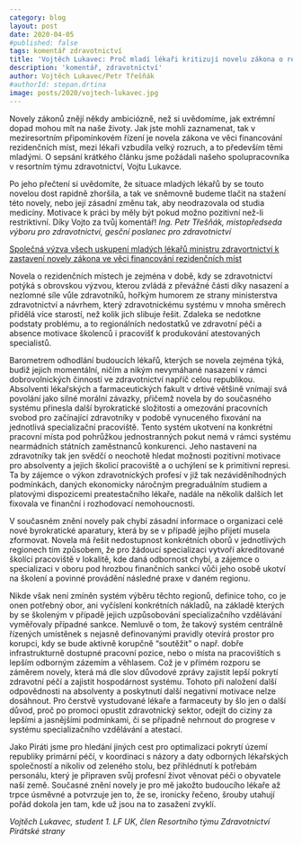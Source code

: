 ```yaml
---
category: blog
layout: post
date: 2020-04-05
#published: false
tags: komentář zdravotnictví
title: 'Vojtěch Lukavec: Proč mladí lékaři kritizují novelu zákona o rezidentních místech'
description: 'komentář, zdravotnictví'
author: Vojtěch Lukavec/Petr Třešňák
#authorId: stepan.drtina
image: posts/2020/vojtech-lukavec.jpg
---
```


Novely zákonů znějí někdy ambiciózně, než si uvědomíme, jak extrémní dopad mohou mít na naše životy. Jak jste mohli zaznamenat, tak v meziresortním připomínkovém řízení je novela zákona ve věci financování rezidenčních míst, mezi lékaři vzbudila velký rozruch, a to především těmi mladými. O sepsání krátkého článku jsme požádali našeho spolupracovníka v resortním týmu zdravotnictví, Vojtu Lukavce.

Po jeho přečtení si uvědomíte, že situace mladých lékařů by se touto novelou dost rapidně zhoršila, a tak ve sněmovně budeme tlačit na stažení této novely, nebo její zásadní změnu tak, aby neodrazovala od studia medicíny. Motivace k práci by měly být pokud možno pozitivní než-li restriktivní. Díky Vojto za tvůj komentář!
*Ing. Petr Třešňák, místopředseda výboru pro zdravotnictví, gesční poslanec pro zdravotnictví*

[Společná výzva všech uskupení mladých lékařů ministru zdravortnictví k zastavení novely zákona ve věci financování rezidenčních míst](https://www.mladilekari.cz/2020/spolecna-vyzva-vsech-uskupeni-mladych-lekaru-ministru-zdravotnictvi-k-zastaveni-novely-zakona-95-2004-sb-ve-veci-financovani-rezidencnich-mist/)

Novela o rezidenčních místech je zejména v době, kdy se zdravotnictví potýká s obrovskou výzvou, kterou zvládá z převážné části díky nasazení a nezlomné síle vůle zdravotníků, hořkým humorem ze strany ministerstva zdravotnictví a návrhem, který zdravotnickému systému v mnoha směrech přidělá více starostí, než kolik jich slibuje řešit. Zdaleka se nedotkne podstaty problému, a to regionálních nedostatků ve zdravotní péči a absence motivace školenců i pracovišť k produkování atestovaných specialistů.

Barometrem odhodlání budoucích lékařů, kterých se novela zejména týká, budiž jejich momentální, ničím a nikým nevymáhané nasazení v rámci dobrovolnických činností ve zdravotnictví napříč celou republikou. Absolventi lékařských a farmaceutických fakult v drtivé většině vnímají svá povolání jako silné morální závazky, přičemž novela by do současného systému přinesla další byrokratické složitosti a omezování pracovních svobod pro začínající zdravotníky v podobě vynuceného fixování na jednotlivá specializační pracoviště. Tento systém ukotvení na konkrétní pracovní místa pod pohrůžkou jednostranných pokut nemá v rámci systému nearmádních státních zaměstnanců konkurenci. Jeho nastavení na zdravotníky tak jen svědčí o neochotě hledat možnosti pozitivní motivace pro absolventy a jejich školicí pracoviště a o uchýlení se k primitivní represi. Ta by zájemce o výkon zdravotnických profesí v již tak nezáviděníhodných podmínkách, daných ekonomicky náročným pregraduálním studiem a platovými dispozicemi preatestačního lékaře, nadále na několik dalších let fixovala ve finanční i rozhodovací nemohoucnosti.

V současném znění novely pak chybí zásadní informace o organizaci celé nové byrokratické aparatury, která by se v případě jejího přijetí musela zformovat. Novela má řešit nedostupnost konkrétních oborů v jednotlivých regionech tím způsobem, že pro žádoucí specializaci vytvoří akreditované školící pracoviště v lokalitě, kde daná odbornost chybí, a zájemce o specializaci v oboru pod hrozbou finančních sankcí vůči jeho osobě ukotví na školení a povinné provádění následné praxe v daném regionu.

Nikde však není zmíněn systém výběru těchto regionů, definice toho, co je onen potřebný obor, ani vyčíslení konkrétních nákladů, na základě kterých by se školeným v případě jejich uzpůsobování specializačního vzdělávání vyměřovaly případné sankce. Nemluvě o tom, že takový systém centrálně řízených umístěnek s nejasně definovanými pravidly otevírá prostor pro korupci, kdy se bude aktivně korupčně “soutěžit” o např. dobře infrastrukturně dostupné pracovní pozice, nebo o místa na pracovištích s lepším odborným zázemím a věhlasem. Což je v přímém rozporu se záměrem novely, která má dle slov důvodové zprávy zajistit lepší pokrytí zdravotní péčí a zajistit hospodárnost systému. Tohoto při naložení další odpovědnosti na absolventy a poskytnutí další negativní motivace nelze dosáhnout. Pro čerstvě vystudované lékaře a farmaceuty by šlo jen o další důvod, proč po promoci opustit zdravotnický sektor, odejít do ciziny za lepšími a jasnějšími podmínkami, či se případně nehrnout do progrese v systému specializačního vzdělávání a atestací.

Jako Piráti jsme pro hledání jiných cest pro optimalizaci pokrytí území republiky primární péčí, v koordinaci s názory a daty odborných lékařských společností a nikoliv od zeleného stolu, bez přihlédnutí k potřebám personálu, který je připraven svůj profesní život věnovat péči o obyvatele naší země. Současné znění novely je pro mě jakožto budoucího lékaře až trpce úsměvné a potvrzuje jen to, že se, ironicky řečeno, šrouby utahují pořád dokola jen tam, kde už jsou na to zasažení zvyklí.

*Vojtěch Lukavec, student 1. LF UK, člen Resortního týmu Zdravotnictví Pirátské strany*
